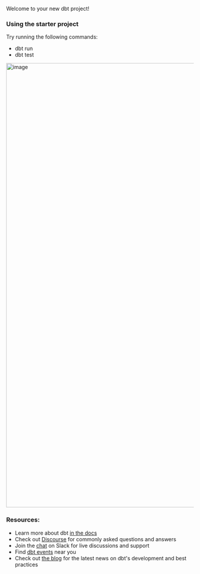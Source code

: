 Welcome to your new dbt project!

### Using the starter project

Try running the following commands:
- dbt run
- dbt test

<img width="1194" alt="image" src="https://github.com/kislayer/Airbnb-dbt-Data-Pipeline/assets/47941288/f84be188-e94d-4f04-a3cd-c12dcc7b7766">



### Resources:
- Learn more about dbt [in the docs](https://docs.getdbt.com/docs/introduction)
- Check out [Discourse](https://discourse.getdbt.com/) for commonly asked questions and answers
- Join the [chat](https://community.getdbt.com/) on Slack for live discussions and support
- Find [dbt events](https://events.getdbt.com) near you
- Check out [the blog](https://blog.getdbt.com/) for the latest news on dbt's development and best practices
